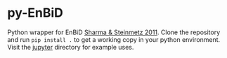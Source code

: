 # py-EnBiD

Python wrapper for EnBiD [Sharma & Steinmetz 2011](http://ascl.net/1109.012). Clone the repository and run `pip install .` to get a working copy in your python environment. Visit the [jupyter](jupyter) directory for example uses.
